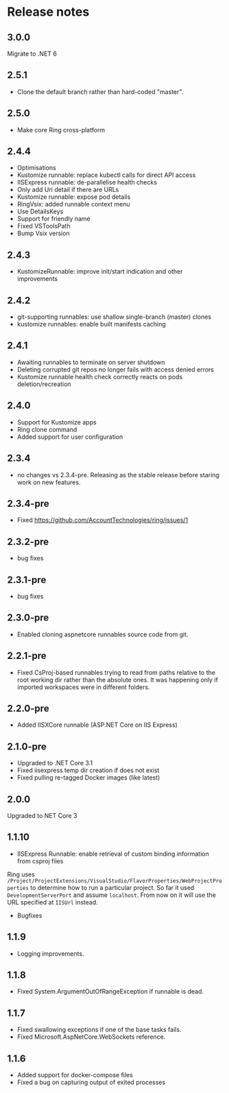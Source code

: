 # Release notes

## 3.0.0

Migrate to .NET 6

## 2.5.1

* Clone the default branch rather than hard-coded "master".

## 2.5.0

* Make core Ring cross-platform

## 2.4.4

* Optimisations
* Kustomize runnable: replace kubectl calls for direct API access
* IISExpress runnable: de-parallelise health checks
* Only add Uri detail if there are URLs
* Kustomize runnable: expose pod details
* RingVsix: added runnable context menu
* Use DetailsKeys
* Support for friendly name
* Fixed VSToolsPath
* Bump Vsix version

## 2.4.3

* KustomizeRunnable: improve init/start indication and other improvements

## 2.4.2

* git-supporting runnables: use shallow single-branch (master) clones
* kustomize runnables: enable built manifests caching 

## 2.4.1

* Awaiting runnables to terminate on server shutdown
* Deleting corrupted git repos no longer fails with access denied errors
* Kustomize runnable health check correctly reacts on pods deletion/recreation

## 2.4.0

* Support for Kustomize apps
* Ring clone command
* Added support for user configuration

## 2.3.4

* no changes vs 2.3.4-pre. Releasing as the stable release before staring work on new features.

## 2.3.4-pre

* Fixed https://github.com/AccountTechnologies/ring/issues/1

## 2.3.2-pre

* bug fixes

## 2.3.1-pre

* bug fixes

## 2.3.0-pre

* Enabled cloning aspnetcore runnables source code from git.

## 2.2.1-pre

* Fixed CsProj-based runnables trying to read from paths relative to the root working dir rather than the absolute ones. It was happening only if imported workspaces were in different folders.

## 2.2.0-pre

* Added IISXCore runnable (ASP.NET Core on IIS Express)

## 2.1.0-pre

* Upgraded to .NET Core 3.1
* Fixed iisexpress temp dir creation if does not exist
* Fixed pulling re-tagged Docker images (like latest)

## 2.0.0

Upgraded to NET Core 3

## 1.1.10

* IISExpress Runnable: enable retrieval of custom binding information from csproj files

Ring uses `/Project/ProjectExtensions/VisualStudio/FlavorProperties/WebProjectProperties` to determine how to run a particular project.
So far it used `DevelopmentServerPort` and assume `localhost`. From now on it will use the URL specified at `IISUrl` instead.

* Bugfixes

## 1.1.9

* Logging improvements.

## 1.1.8

* Fixed System.ArgumentOutOfRangeException if runnable is dead.

## 1.1.7

* Fixed swallowing exceptions if one of the base tasks fails. 
* Fixed Microsoft.AspNetCore.WebSockets reference.

## 1.1.6

* Added support for docker-compose files
* Fixed a bug on capturing output of exited processes
